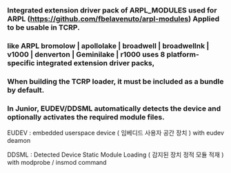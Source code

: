 ### Integrated extension driver pack of ARPL_MODULES used for ARPL (https://github.com/fbelavenuto/arpl-modules) Applied to be usable in TCRP.

### like ARPL bromolow | apollolake | broadwell | broadwellnk | v1000 | denverton | Geminilake | r1000 uses 8 platform-specific integrated extension driver packs,

### When building the TCRP loader, it must be included as a bundle by default.

### In Junior, EUDEV/DDSML automatically detects the device and optionally activates the required module files.

EUDEV :
embedded userspace device ( 임베디드 사용자 공간 장치 ) with eudev deamon

DDSML :
Detected Device Static Module Loading ( 감지된 장치 정적 모듈 적재 ) with modprobe / insmod command

